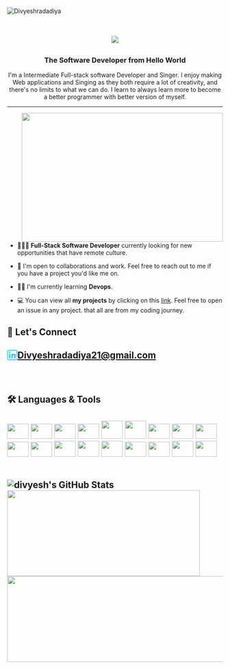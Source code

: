 </br>
<p align="left"> <img src="https://komarev.com/ghpvc/?username=divyeshradadiya&label=Profile%20views&color=0e75b6&style=flat" alt="Divyeshradadiya" /> </p>

<h1 align="center">
  
  <img src="https://readme-typing-svg.herokuapp.com/?lines=Hi+there!+👋🏽;I'm+Divyesh!+;Nice+to+meet+you!+🙂&center=true&size=30&color=29d2a">
</h1>

<h3 align="center">The Software Developer from Hello World </h3>

<p align="center">I'm a Intermediate Full-stack software Developer and Singer. I enjoy making Web applications and Singing as they both require a lot of creativity, and there's no limits to what we can do. I learn to always learn more to become a better programmer with better version of myself.</p>

---

<img align="right" width="470px" height="300px" src="https://cdn.dribbble.com/users/2131993/screenshots/4948736/media/45dceb640723d72436c427add7966cf8.gif">

- 👨🏽‍💻 **Full-Stack Software Developer** currently looking for new opportunities that have remote culture.

- 👥 I'm open to collaborations and work. Feel free to reach out to me if you have a project you'd like me on.

- 🥷🏽 I'm currently learning **Devops**.


- 💻 You can view all **my projects** by clicking on this [link](https://github.com/divyeshradadiya?tab=repositories). Feel free to open an issue in any project. that all are from my coding journey.

 <h2>📲  Let's Connect<h2>

 <a href="https://www.linkedin.com/in/divyesh-radadiya-7a236425a/">
  <img align="left" alt="Divyesh Radadiya" height="24px" src="https://raw.githubusercontent.com/shaqdeff/shaqdeff/main/linkedin.png" />
 </a>

 <a email="divyeshradadiya21@gmail.com" > Divyeshradadiya21@gmail.com </a>

</br>
 
 <h2>🛠 Languages & Tools<h2>
 <p align="left">
<img height="35" width="50" src="https://cdn.jsdelivr.net/gh/devicons/devicon/icons/html5/html5-plain-wordmark.svg" />
<img height="35" width="50" src="https://cdn.jsdelivr.net/gh/devicons/devicon/icons/css3/css3-plain-wordmark.svg" />
<img height="35" width="50" src="https://cdn.jsdelivr.net/gh/devicons/devicon/icons/sass/sass-original.svg" />
<img height="35" width="50" src="https://cdn.jsdelivr.net/gh/devicons/devicon/icons/git/git-original.svg" />
<img height="42" width="50" src="https://cdn.jsdelivr.net/gh/devicons/devicon/icons/mongodb/mongodb-original.svg" />
<img height="42" width="50" src="https://cdn.jsdelivr.net/gh/devicons/devicon/icons/docker/docker-original.svg" />
<img height="35" width="50" src="https://cdn.jsdelivr.net/gh/devicons/devicon/icons/materialui/materialui-original.svg" />
<img height="35" width="50" src="https://cdn.jsdelivr.net/gh/devicons/devicon/icons/graphql/graphql-plain.svg" />
<img height="35" width="50" src="https://react-bootstrap.netlify.app/img/logo.svg" />
<img height="35" width="50" src="https://cdn.jsdelivr.net/gh/devicons/devicon/icons/javascript/javascript-plain.svg" />
<img height="35" width="50" src="https://cdn.jsdelivr.net/gh/devicons/devicon/icons/typescript/typescript-plain.svg" />
<img height="37" width="50" src="https://cdn.jsdelivr.net/gh/devicons/devicon/icons/react/react-original.svg" />
<img height="37" width="50" src="https://cdn.jsdelivr.net/gh/devicons/devicon/icons/mysql/mysql-original.svg" />
<img height="37" width="50" src="https://cdn.jsdelivr.net/gh/devicons/devicon/icons/nextjs/nextjs-original.svg" />

<img height="35" width="50" src="https://cdn.jsdelivr.net/gh/devicons/devicon/icons/redux/redux-original.svg" />
<img height="35" width="50" src="https://cdn.jsdelivr.net/gh/devicons/devicon/icons/nodejs/nodejs-original.svg" />
<img height="37" width="50" src="https://cdn.jsdelivr.net/gh/devicons/devicon/icons/express/express-original.svg" />
<img height="37" width="50"
    src="https://cdn.jsdelivr.net/gh/devicons/devicon/icons/postgresql/postgresql-plain-wordmark.svg" />
   

 </p>
     
  </br>
   <div>      
  <img height="200" width="450" align="center" src="https://github-readme-stats-eight-theta.vercel.app/api?username=divyeshradadiya&show_icons=true&theme=dark" alt="divyesh's GitHub Stats"/>
       
  <img height="200" width="450" align="center" src="https://github-readme-stats.vercel.app/api/top-langs/?username=divyeshradadiya&theme=dark&layout=compact"/>


 <!-- <img height="300" width="950" align="center" src="https://leetcard.jacoblin.cool/divyeshradadiya1?theme=dark&font=Poly&ext=heatmap"/>-->
 <img height="200" width="850" align="center" src="https://github-readme-activity-graph.vercel.app/graph?username=divyeshradadiya&bg_color=000000&color=ffffff&line=37ff00&point=ffffff&area=true&hide_border=true"/>

 


</div>

</br>

